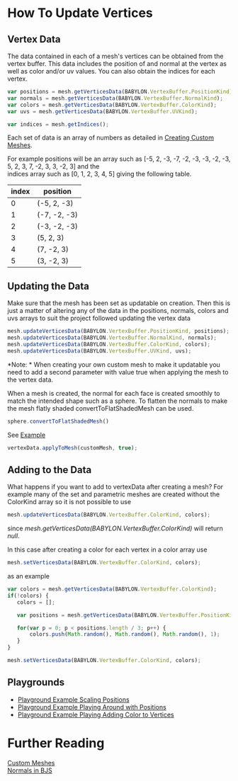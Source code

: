# How To Update Vertices

## Vertex Data

The data contained in each of a mesh's vertices can be obtained from the vertex buffer. This data includes the position of and normal at the vertex 
as well as color and/or uv values. You can also obtain the indices for each vertex. 

```javascript
var positions = mesh.getVerticesData(BABYLON.VertexBuffer.PositionKind);
var normals = mesh.getVerticesData(BABYLON.VertexBuffer.NormalKind);
var colors = mesh.getVerticesData(BABYLON.VertexBuffer.ColorKind);
var uvs = mesh.getVerticesData(BABYLON.VertexBuffer.UVKind);

var indices = mesh.getIndices();
```
Each set of data is an array of numbers as detailed in [Creating Custom Meshes](/How_To/Custom.html). 

For example positions will be an array such as [-5, 2, -3, -7, -2, -3, -3, -2, -3, 5, 2, 3, 7, -2, 3, 3, -2, 3] and the  
indices array such as [0, 1, 2, 3, 4, 5] giving the following table.

index|position
-----|----
0| (-5, 2, -3)
1| (-7, -2, -3)
2| (-3, -2, -3)
3| (5, 2, 3)
4| (7, -2, 3)
5| (3, -2, 3)

## Updating the Data

Make sure that the mesh has been set as updatable on creation. Then this is just a matter of altering any of the data in the positions, normals, colors and uvs arrays to suit the project followed updating the vertex data 

```javascript
mesh.updateVerticesData(BABYLON.VertexBuffer.PositionKind, positions);
mesh.updateVerticesData(BABYLON.VertexBuffer.NormalKind, normals);
mesh.updateVerticesData(BABYLON.VertexBuffer.ColorKind, colors);
mesh.updateVerticesData(BABYLON.VertexBuffer.UVKind, uvs);
```

*Note: * When creating your own custom mesh to make it updatable you need to add a second parameter with value true when applying the mesh to  the vertex data.

When a mesh is created, the normal for each face is created smoothly to match the intended shape such as a sphere. To flatten the normals to make the mesh flatly shaded convertToFlatShadedMesh can be used.
```javascript
sphere.convertToFlatShadedMesh()
```
See [Example](https://www.babylonjs-playground.com/#H05E9H)

```javascript
vertexData.applyToMesh(customMesh, true);
```
## Adding to the Data

What happens if you want to add to vertexData after creating a mesh? For example many of the set and parametric meshes are created without the ColorKind array so it is not possible to use

```javascript
mesh.updateVerticesData(BABYLON.VertexBuffer.ColorKind, colors);
```

since _mesh.getVerticesData(BABYLON.VertexBuffer.ColorKind)_ will return _null_.

In this case after creating a color for each vertex in a color array use

```javascript
mesh.setVerticesData(BABYLON.VertexBuffer.ColorKind, colors);
```
 as an example 

 ```javascript
var colors = mesh.getVerticesData(BABYLON.VertexBuffer.ColorKind);
if(!colors) {
    colors = [];

    var positions = mesh.getVerticesData(BABYLON.VertexBuffer.PositionKind);

    for(var p = 0; p < positions.length / 3; p++) {
        colors.push(Math.random(), Math.random(), Math.random(), 1);
    }
}

mesh.setVerticesData(BABYLON.VertexBuffer.ColorKind, colors);
 ```

## Playgrounds

* [Playground Example Scaling Positions](https://www.babylonjs-playground.com/#VE6GP#4)
* [Playground Example Playing Around with Positions](https://www.babylonjs-playground.com/#VE6GP#2)
* [Playground Example Playing Adding Color to Vertices](https://www.babylonjs-playground.com/#ZRZIIZ#2)

# Further Reading

[Custom Meshes](/How_To/Custom.html)  
[Normals in BJS](/resources/Normals)

